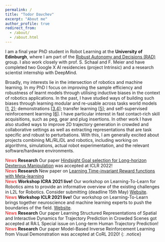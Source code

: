 ```yaml
---
permalink: /
title: "Todor Davchev"
excerpt: "About me"
author_profile: true
redirect_from: 
  - /about/
  - /about.html
---
```


I am a final year PhD student in Robot Learning at the <b>University of Edinburgh</b>, where I am part of the [Robust Autonomy and Decisions (RAD)](http://rad.inf.ed.ac.uk/) group. I also work closely with prof. S. Schaal and F. Meier and have completed two Google X AI residencies (project Intrinsic) and a research scientist internship with DeepMind.

Broadly, my interests lie in the intersection of robotics and machine learning.
In my PhD I focus on improving the sample efficiency and robustness of learnt models through utilising inductive biases in the context of robotics applications. In the past, I have studied ways of building such biases through learning modular and re-usable across tasks world models \[[1](https://ieeexplore.ieee.org/document/9309332?source=authoralert), [2](https://arxiv.org/abs/1907.06422)\]; demonstrations \[[3](https://arxiv.org/abs/2008.07682),[4](https://arxiv.org/abs/2010.09034)\]; transfer learning \[[5](https://arxiv.org/abs/1905.02675)\]; and self-supervised reinforcement learning \[[6](https://arxiv.org/pdf/2112.00597.pdf)\]. I have particular interest in fast contact-rich skill acquisitions, such as peg, gear and plug insertions. In other work I have also studied ways to improve 2D trajectory generation in crowded and collaborative settings as well as extracting representations that are task specific and robust to perturbations.
With this, I am generally excited about projects combining ML/RL/DL and robotics, including working on algorithms, simulations, actual robot experimentation, and the relevant software/hardware environments.

<span style="color:red"> News </span> **Research** Our paper [Hindsight Goal selection for Long-horizon Dexterous Manipulation](https://arxiv.org/pdf/2112.00597.pdf) was accepted at ICLR 2022!<br/>
<span style="color:red"> News </span> **Research** New paper on [Learning Time-invariant Reward functions with Meta-learning](https://arxiv.org/pdf/2107.03186.pdf)<br/>
<span style="color:red"> News </span>  **Workshop ICRA 2021 live!** Our workshop on Learning-To-Learn for Robotics aims to provide an informative overview of the existing challenges in L2L for Robotics. Consider submitting (deadline 15th May) [Website](https://sites.google.com/view/learn-to-learn-robotics/). <br/>
<span style="color:red"> News </span>  **Workshop ICLR 2021 live!** Our workshop on Learning-To-Learn brings together neuroscience and machine learning experts to push the boundaries of the field. [Website](https://sites.google.com/view/learning-2-learn). <br/>
<span style="color:red"> News </span> **Research** Our paper Learning Structured Representations of Spatial and Interactive Dynamics for Trajectory Prediction in Crowded Scenes got accepted at RA:L Special issue on Long-term Human Trajectory Prediction!<br/>
<span style="color:red"> News </span> **Research** Our paper Model-Based Inverse Reinforcement Learning from Visual Demonstration was accepted at CoRL 2020!
{: .notice}

<!-- A data-driven personal website
======
Like many other Jekyll-based GitHub Pages templates, academicpages makes you separate the website's content from its form. The content & metadata of your website are in structured markdown files, while various other files constitute the theme, specifying how to transform that content & metadata into HTML pages. You keep these various markdown (.md), YAML (.yml), HTML, and CSS files in a public GitHub repository. Each time you commit and push an update to the repository, the [GitHub pages](https://pages.github.com/) service creates static HTML pages based on these files, which are hosted on GitHub's servers free of charge.

Many of the features of dynamic content management systems (like Wordpress) can be achieved in this fashion, using a fraction of the computational resources and with far less vulnerability to hacking and DDoSing. You can also modify the theme to your heart's content without touching the content of your site. If you get to a point where you've broken something in Jekyll/HTML/CSS beyond repair, your markdown files describing your talks, publications, etc. are safe. You can rollback the changes or even delete the repository and start over -- just be sure to save the markdown files! Finally, you can also write scripts that process the structured data on the site, such as [this one](https://github.com/academicpages/academicpages.github.io/blob/master/talkmap.ipynb) that analyzes metadata in pages about talks to display [a map of every location you've given a talk](https://academicpages.github.io/talkmap.html).

Getting started
======
1. Register a GitHub account if you don't have one and confirm your e-mail (required!)
1. Fork [this repository](https://github.com/academicpages/academicpages.github.io) by clicking the "fork" button in the top right. 
1. Go to the repository's settings (rightmost item in the tabs that start with "Code", should be below "Unwatch"). Rename the repository "[your GitHub username].github.io", which will also be your website's URL.
1. Set site-wide configuration and create content & metadata (see below -- also see [this set of diffs](http://archive.is/3TPas) showing what files were changed to set up [an example site](https://getorg-testacct.github.io) for a user with the username "getorg-testacct")
1. Upload any files (like PDFs, .zip files, etc.) to the files/ directory. They will appear at https://[your GitHub username].github.io/files/example.pdf.  
1. Check status by going to the repository settings, in the "GitHub pages" section

Site-wide configuration
------
The main configuration file for the site is in the base directory in [_config.yml](https://github.com/academicpages/academicpages.github.io/blob/master/_config.yml), which defines the content in the sidebars and other site-wide features. You will need to replace the default variables with ones about yourself and your site's github repository. The configuration file for the top menu is in [_data/navigation.yml](https://github.com/academicpages/academicpages.github.io/blob/master/_data/navigation.yml). For example, if you don't have a portfolio or blog posts, you can remove those items from that navigation.yml file to remove them from the header. 

Create content & metadata
------
For site content, there is one markdown file for each type of content, which are stored in directories like _publications, _talks, _posts, _teaching, or _pages. For example, each talk is a markdown file in the [_talks directory](https://github.com/academicpages/academicpages.github.io/tree/master/_talks). At the top of each markdown file is structured data in YAML about the talk, which the theme will parse to do lots of cool stuff. The same structured data about a talk is used to generate the list of talks on the [Talks page](https://academicpages.github.io/talks), each [individual page](https://academicpages.github.io/talks/2012-03-01-talk-1) for specific talks, the talks section for the [CV page](https://academicpages.github.io/cv), and the [map of places you've given a talk](https://academicpages.github.io/talkmap.html) (if you run this [python file](https://github.com/academicpages/academicpages.github.io/blob/master/talkmap.py) or [Jupyter notebook](https://github.com/academicpages/academicpages.github.io/blob/master/talkmap.ipynb), which creates the HTML for the map based on the contents of the _talks directory).

**Markdown generator**

I have also created [a set of Jupyter notebooks](https://github.com/academicpages/academicpages.github.io/tree/master/markdown_generator
) that converts a CSV containing structured data about talks or presentations into individual markdown files that will be properly formatted for the academicpages template. The sample CSVs in that directory are the ones I used to create my own personal website at stuartgeiger.com. My usual workflow is that I keep a spreadsheet of my publications and talks, then run the code in these notebooks to generate the markdown files, then commit and push them to the GitHub repository.

How to edit your site's GitHub repository
------
Many people use a git client to create files on their local computer and then push them to GitHub's servers. If you are not familiar with git, you can directly edit these configuration and markdown files directly in the github.com interface. Navigate to a file (like [this one](https://github.com/academicpages/academicpages.github.io/blob/master/_talks/2012-03-01-talk-1.md) and click the pencil icon in the top right of the content preview (to the right of the "Raw | Blame | History" buttons). You can delete a file by clicking the trashcan icon to the right of the pencil icon. You can also create new files or upload files by navigating to a directory and clicking the "Create new file" or "Upload files" buttons. 

Example: editing a markdown file for a talk
![Editing a markdown file for a talk](/images/editing-talk.png)

For more info
------
More info about configuring academicpages can be found in [the guide](https://academicpages.github.io/markdown/). The [guides for the Minimal Mistakes theme](https://mmistakes.github.io/minimal-mistakes/docs/configuration/) (which this theme was forked from) might also be helpful. -->
